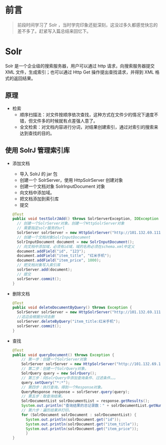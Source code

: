 # 前言

> 前段时间学习了 Solr ，当时学完印象还挺深刻，这没过多久都感觉快忘的差不多了。赶紧写入篇总结来回忆下。



# Solr

Solr 是一个企业级的搜索服务器，用户可以通过 http 请求，向搜索服务器提交 XML 文件，生成索引；也可以通过 Http Get 操作提出查找请求，并得到 XML 格式的返回结果。



## 原理

* 检索
  * 顺序扫描法：对文件按顺序依次查找，这种方式在文件少的情况下速度不错，但文件多的时候就有点差强人意了。
  * 全文检索：对文档内容进行分词，对结果创建索引，通过对索引的搜索来达到查找的目的。

##  使用 SolrJ 管理索引库

* 添加文档

  * 导入 SolrJ 的 jar 包
  * 创建一个 SolrServer，使用 HttpSolrServer 创建对象
  * 创建一个文档对象 SolrInputDocument 对象
  * 向文档中添加域。
  * 把文档添加到索引库
  * 提交

  ``` java
  @Test
  public void testSolrJAdd() throws SolrServerException, IOException {
    // 创建一个SolrServer对象。创建一个HttpSolrServer对象
    // 需要指定solr服务的url
    SolrServer solrServer = new HttpSolrServer("http://101.132.69.111:8080/solr/collection1");
    // 创建一个文档对象SolrInputDocument
    SolrInputDocument document = new SolrInputDocument();
    // 向文档中添加域，必须有id域，域的名称必须在schema.xml中定义
    document.addField("id", "123");
    document.addField("item_title", "红米手机");
    document.addField("item_price", 1000);
    // 把文档对象写入索引库
    solrServer.add(document);
    // 提交
    solrServer.commit();
  }
  ```

* 删除文档

  ```java
  @Test
  public void deleteDocumentByQuery() throws Exception {
    SolrServer solrServer = new HttpSolrServer("http://101.132.69.111:8080/solr/collection1");
    //这边会根据分词去删
    solrServer.deleteByQuery("item_title:红米手机");
    solrServer.commit();
  }
  ```

  

* 查找

  ```java
  @Test
  public void queryDocument() throws Exception {
      // 第一步：创建一个SolrServer对象
      SolrServer solrServer = new HttpSolrServer("http://101.132.69.111:8080/solr/collection1");
      // 第二步：创建一个SolrQuery对象。
      SolrQuery query = new SolrQuery();
      // 第三步：向SolrQuery中添加查询条件、过滤条件。。。
      query.setQuery("*:*");
      // 第四步：执行查询。得到一个Response对象。
      QueryResponse response = solrServer.query(query);
      // 第五步：取查询结果。
      SolrDocumentList solrDocumentList = response.getResults();
      System.out.println("查询结果的总记录数：" + solrDocumentList.getNumFound());
      // 第六步：遍历结果并打印。
      for (SolrDocument solrDocument : solrDocumentList) {
        System.out.println(solrDocument.get("id"));
        System.out.println(solrDocument.get("item_title"));
        System.out.println(solrDocument.get("item_price"));
    	}
  }
  ```

  